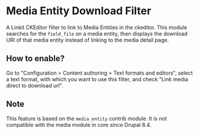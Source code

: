 # Media Entity Download Filter

A Linkit CKEditor filter to link to Media Entities in the ckeditor. This module
searches for the `field_file` on a media entity, then displays the download URI 
of that media entity instead of linking to the media detail page.


## How to enable?

Go to "Configuration > Content authoring > Text formats and editors", select
a text format, with which you want to use this filter, and check
"Link media direct to download url". 

## Note

This feature is based on the `media_entity` contrib module. It is not compatible
with the media module in core since Drupal 8.4. 
